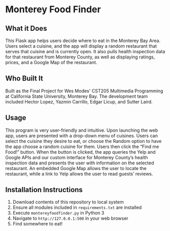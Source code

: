 # Monterey Food Finder

## What it Does
This Flask app helps users decide where to eat in the Monterey Bay Area. Users select a cuisine, and the app will display a random restaurant that serves that cuisine and is currently open. It also pulls health inspection data for that restaurant from Monterey County, as well as displaying ratings, prices, and a Google Map of the restaurant.

## Who Built It
Built as the Final Project for Wes Modes' CST205 Multimedia Programming at California State University, Monterey Bay. The development team included Hector Lopez, Yazmin Carrillo, Edgar Licup, and Sutter Laird.

## Usage
This program is very user-friendly and intuitive. Upon launching the web app, users are presented with a drop-down menu of cuisines. Users can select the cuisine they desire to eat, or choose the Random option to have the app choose a random cuisine for them. Users then click the “Find me Food!” button. When the button is clicked, the app queries the Yelp and Google APIs and our custom interface for Monterey County’s health inspection data and presents the user with information on the selected restaurant. An embedded Google Map allows the user to locate the restaurant, while a link to Yelp allows the user to read guests’ reviews.

## Installation Instructions
1. Download contents of this repository to local system
2. Ensure all modules included in `requirements.txt` are installed
3. Execute `montereyfoodfinder.py` in Python 3
4. Navigate to `http://127.0.0.1:500` in your web browser
5. Find somewhere to eat!

